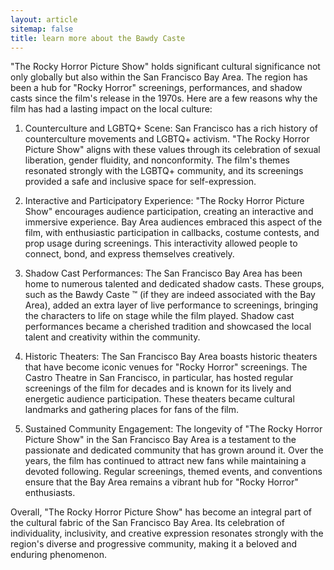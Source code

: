 ```yaml
---
layout: article
sitemap: false
title: learn more about the Bawdy Caste
---
```


"The Rocky Horror Picture Show" holds significant cultural significance not only globally but also within the San Francisco Bay Area. The region has been a hub for "Rocky Horror" screenings, performances, and shadow casts since the film's release in the 1970s. Here are a few reasons why the film has had a lasting impact on the local culture:

1. Counterculture and LGBTQ+ Scene: San Francisco has a rich history of counterculture movements and LGBTQ+ activism. "The Rocky Horror Picture Show" aligns with these values through its celebration of sexual liberation, gender fluidity, and nonconformity. The film's themes resonated strongly with the LGBTQ+ community, and its screenings provided a safe and inclusive space for self-expression.

2. Interactive and Participatory Experience: "The Rocky Horror Picture Show" encourages audience participation, creating an interactive and immersive experience. Bay Area audiences embraced this aspect of the film, with enthusiastic participation in callbacks, costume contests, and prop usage during screenings. This interactivity allowed people to connect, bond, and express themselves creatively.

3. Shadow Cast Performances: The San Francisco Bay Area has been home to numerous talented and dedicated shadow casts. These groups, such as the Bawdy Caste &trade; (if they are indeed associated with the Bay Area), added an extra layer of live performance to screenings, bringing the characters to life on stage while the film played. Shadow cast performances became a cherished tradition and showcased the local talent and creativity within the community.

4. Historic Theaters: The San Francisco Bay Area boasts historic theaters that have become iconic venues for "Rocky Horror" screenings. The Castro Theatre in San Francisco, in particular, has hosted regular screenings of the film for decades and is known for its lively and energetic audience participation. These theaters became cultural landmarks and gathering places for fans of the film.

5. Sustained Community Engagement: The longevity of "The Rocky Horror Picture Show" in the San Francisco Bay Area is a testament to the passionate and dedicated community that has grown around it. Over the years, the film has continued to attract new fans while maintaining a devoted following. Regular screenings, themed events, and conventions ensure that the Bay Area remains a vibrant hub for "Rocky Horror" enthusiasts.

Overall, "The Rocky Horror Picture Show" has become an integral part of the cultural fabric of the San Francisco Bay Area. Its celebration of individuality, inclusivity, and creative expression resonates strongly with the region's diverse and progressive community, making it a beloved and enduring phenomenon.
